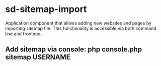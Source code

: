 # sd-sitemap-import
Application component that allows adding new websites and pages by importing sitemap file. This functionality is accessible via both command line and frontend.


## Add sitemap via console: php console.php sitemap USERNAME
